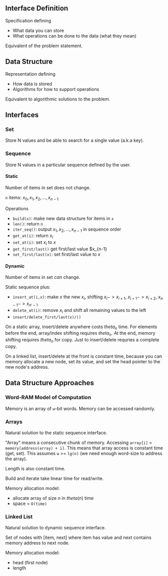 ## Interface Definition

Specification defining
- What data you can store
- What operations can be done to the data (what they mean)

Equivalent of the problem statement.

## Data Structure

Representation defining
- How data is stored
- Algorithms for how to support operations

Equivalent to algorithmic solutions to the problem.

## Interfaces

### Set

Store N values and be able to search for a single value (a.k.a key).

### Sequence

Store N values in a particular sequence defined by the user.

#### Static

Number of items in set does not change.

`n` items: $x_0, x_1, x_2, ... , x_{n-1}$

Operations
- `build(x)`: make new data structure for items in `x`
- `len()`: return `n`
- `iter_seq()`: output $x_1, x_2, ... , x_{n-1}$ in sequence order
- `get_at(i)`: return $x_i$
- `set_at(i)`: set $x_i$ to $x$
- `get_first/last()` get first/last value $x_{n-1}
- `set_first/last(x)`: set first/last value to $x$

#### Dynamic

Number of items in set _can_ change.

Static sequence plus:
- `insert_at(i,x)`: make $x$ the new $x_i$, shifting $x_i -> x_{i+1}$, $x_{i+1} -> x_{i+2}$, $x_{n-1} -> x_{n'-1}$
- `delete_at(i)`: remove $x_i$ and shift all remaining values to the left
- `insert/delete_first/last(x)/()`

On a static array, insert/delete anywhere costs $theta_n$ time. For elements before the end, array/index shifting requires $theta_n$. At the end, memory shifting requires $theta_n$ for copy. Just to insert/delete requries a complete copy.

On a linked list, insert/delete at the front is constant time, because you can memory allocate a new node, set its value, and set the head pointer to the new node's address.

## Data Structure Approaches

### Word-RAM Model of Computation

Memory is an array of `w`-bit words. Memory can be accessed randomly.

### Arrays

Natural solution to the static sequence interface.

"Array" means a consecutive chunk of memory. Accessing `array[i]` = `memory[address(array) + i]`. This means that array access is constant time (get, set). This assumes `w` >= `lg(n)` (we need enough word-size to address the array).

Length is also constant time.

Build and iterate take linear time for read/write.

Memory allocation model:
- allocate array of size $n$ in $theta(n)$ time
- space = `O(time)`

### Linked List

Natural solution to dynamic sequence interface.

Set of nodes with [item, next] where item has value and next contains memory address to next node.

Memory allocation model:
- head (first node)
- length